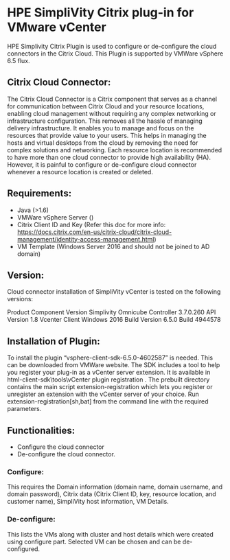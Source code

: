 # HPE SimpliVity Citrix plug-in for VMware vCenter
HPE Simplivity Citrix Plugin is used to configure or de-configure the cloud connectors in the Citrix Cloud.
This Plugin is supported by VMWare vSphere 6.5 flux.
 
## Citrix Cloud Connector:
 
The Citrix Cloud Connector is a Citrix component that serves as a channel for communication between Citrix Cloud and your resource locations, enabling cloud management without requiring any complex networking or infrastructure configuration. This removes all the hassle of managing delivery infrastructure. It enables you to manage and focus on the resources that provide value to your users. This helps in managing the hosts and virtual desktops from the cloud by removing the need for complex solutions and networking. Each resource location is recommended to have more than one cloud connector to provide high availability (HA). However, it is painful to configure or de-configure cloud connector whenever a resource location is created or deleted. 
 
## Requirements:
 
-	Java (>1.6)
-	VMWare vSphere Server ()
-	Citrix Client ID and Key (Refer this doc for more info: https://docs.citrix.com/en-us/citrix-cloud/citrix-cloud-management/identity-access-management.html)
-	VM Template (Windows Server 2016 and should not be joined to AD domain)
 
## Version:
 
Cloud connector installation of SimpliVity vCenter is tested on the following versions:

Product	Component	Version
Simplivity	Omnicube Controller	3.7.0.260
	API Version	1.8
Vcenter 	Client	Windows 2016
	Build	Version 6.5.0 Build 4944578

## Installation of Plugin:
To install the plugin “vsphere-client-sdk-6.5.0-4602587” is needed. This can be downloaded from VMWare website.
The SDK includes a tool to help you register your plug-in as a vCenter server extension. It is available in
html-client-sdk\tools\vCenter plugin registration . The prebuilt directory contains the main script extension-registration which lets you register or unregister an extension with the vCenter server of your choice.
Run extension-registration[sh,bat] from the command line with the required parameters.
## Functionalities:
-	Configure the cloud connector 
-	De-configure the cloud connector.
### Configure:
This requires the Domain information (domain name, domain username, and domain password), Citrix data (Citrix Client ID, key, resource location, and customer name), SimpliVity host information, VM Details.
### De-configure:
This lists the VMs along with cluster and host details which were created using configure part.
Selected VM can be chosen and can be de-configured.
